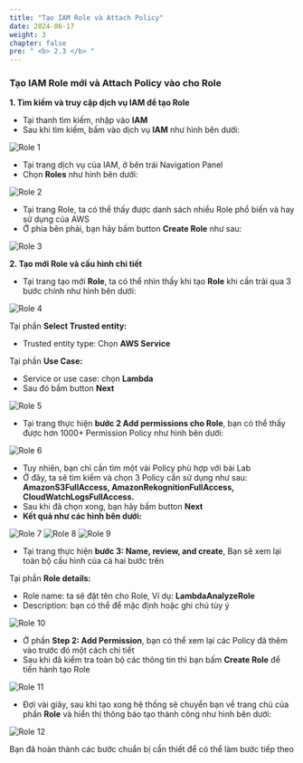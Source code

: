 ```yaml
---
title: "Tạo IAM Role và Attach Policy"
date: 2024-06-17
weight: 3
chapter: false
pre: " <b> 2.3 </b> "
---
```


### Tạo IAM Role mới và Attach Policy vào cho Role

**1. Tìm kiếm và truy cập dịch vụ IAM để tạo Role**
- Tại thanh tìm kiếm, nhập vào **IAM**
- Sau khi tìm kiếm, bấm vào dịch vụ **IAM** như hình bên dưới:

![Role 1](/images/2.Prerequiste/role_1.png)

- Tại trang dịch vụ của IAM, ở bên trái Navigation Panel
- Chọn **Roles** như hình bên dưới:

![Role 2](/images/2.Prerequiste/role_2.png)

- Tại trang Role, ta có thể thấy được danh sách nhiều Role phổ biến và hay sử dụng của AWS
- Ở phía bên phải, bạn hãy bấm button **Create Role** như sau:

![Role 3](/images/2.Prerequiste/role_3.png)

**2. Tạo mới Role và cấu hình chi tiết**
- Tại trang tạo mới **Role**, ta có thể nhìn thấy khi tạo **Role** khi cần trải qua 3 bước chính như hình bên dưới:

![Role 4](/images/2.Prerequiste/role_4.png)

Tại phần **Select Trusted entity:**
- Trusted entity type: Chọn **AWS Service**

Tại phần **Use Case:**
- Service or use case: chọn **Lambda**
- Sau đó bấm button **Next**

![Role 5](/images/2.Prerequiste/role_5.png)

- Tại trang thực hiện **bước 2 Add permissions cho Role**, bạn có thể thấy được hơn 1000+ Permission Policy như hình bên dưới:

![Role 6](/images/2.Prerequiste/role_6.png)

- Tuy nhiên, bạn chỉ cần tìm một vài Policy phù hợp với bài Lab
- Ở đây, ta sẽ tìm kiếm và chọn 3 Policy cần sử dụng như sau: **AmazonS3FullAccess, AmazonRekognitionFullAccess, CloudWatchLogsFullAccess.**
- Sau khi đã chọn xong, bạn hãy bấm button **Next**
- **Kết quả như các hình bên dưới:**

![Role 7](/images/2.Prerequiste/role_7.png)
![Role 8](/images/2.Prerequiste/role_8.png)
![Role 9](/images/2.Prerequiste/role_9.png)

- Tại trang thực hiện **bước 3: Name, review, and create**, Bạn sẽ xem lại toàn bộ cấu hình của cả hai bước trên

Tại phần **Role details:**
- Role name: ta sẽ đặt tên cho Role, Ví dụ: **LambdaAnalyzeRole**
- Description: bạn có thể để mặc định hoặc ghi chú tùy ý

![Role 10](/images/2.Prerequiste/role_10.png)

- Ở phần **Step 2: Add Permission**, bạn có thể xem lại các Policy đã thêm vào trước đó một cách chi tiết
- Sau khi đã kiểm tra toàn bộ các thông tin thì bạn bấm **Create Role** để tiến hành tạo Role

![Role 11](/images/2.Prerequiste/role_11.png)

- Đợi vài giây, sau khi tạo xong hệ thống sẽ chuyển bạn về trang chủ của phần **Role** và hiển thị thông báo tạo thành công như hình bên dưới:

![Role 12](/images/2.Prerequiste/role_12.png)

Bạn đã hoàn thành các bước chuẩn bị cần thiết để có thể làm bước tiếp theo